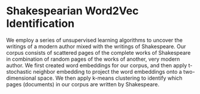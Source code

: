 # Shakespearian Word2Vec Identification

We employ a series of unsupervised learning algorithms to uncover the writings of a modern author mixed with the writings of Shakespeare. Our corpus consists of scattered pages of the complete works of Shakespeare in combination of random pages of the works of another, very modern author. We first created word embeddings for our corpus, and then apply t-stochastic neighbor embedding to project the word embeddings onto a two-dimensional space. We then apply k-means clustering to identify which pages (documents) in our corpus are written by Shakespeare.
